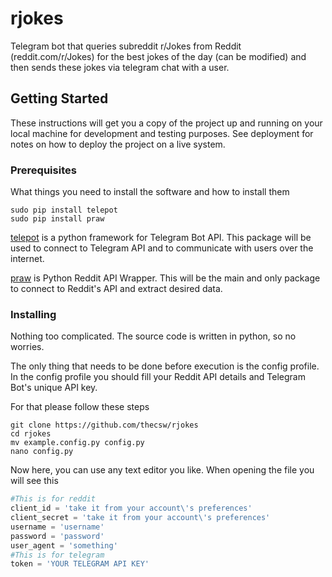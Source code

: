 # rjokes

Telegram bot that queries subreddit r/Jokes from Reddit (reddit.com/r/Jokes) for the best jokes of the day (can be modified) and then sends these jokes via telegram chat with a user.

## Getting Started

These instructions will get you a copy of the project up and running on your local machine for development and testing purposes. See deployment for notes on how to deploy the project on a live system.

### Prerequisites

What things you need to install the software and how to install them

```
sudo pip install telepot
sudo pip install praw
```
[telepot](https://github.com/nickoala/telepot) is a python framework for Telegram Bot API. This package will be used to connect to Telegram API and to communicate with users over the internet.

[praw](https://github.com/praw-dev/praw) is Python Reddit API Wrapper. This will be the main and only package to connect to Reddit's API and extract desired data.

### Installing

Nothing too complicated. The source code is written in python, so no worries.

The only thing that needs to be done before execution is the config profile. In the config profile you should fill your Reddit API details and Telegram Bot's unique API key.

For that please follow these steps

```
git clone https://github.com/thecsw/rjokes
cd rjokes
mv example.config.py config.py
nano config.py
```

Now here, you can use any text editor you like. When opening the file you will see this
```python
#This is for reddit
client_id = 'take it from your account\'s preferences'
client_secret = 'take it from your account\'s preferences'
username = 'username'
password = 'password'
user_agent = 'something'
#This is for telegram
token = 'YOUR TELEGRAM API KEY'
```